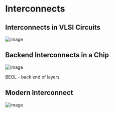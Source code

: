 # Interconnects

## Interconnects in VLSI Circuits
![image](https://github.com/user-attachments/assets/fdbbda6d-2ee7-485e-8bdf-ca0dec52a907)

## Backend Interconnects in a Chip
![image](https://github.com/user-attachments/assets/661e8bc3-3731-49b3-b6fc-18bc181f74aa)

BEOL - back end of layers

## Modern Interconnect
![image](https://github.com/user-attachments/assets/bc120ab3-ecfe-4d33-924d-e3d413027c60)
